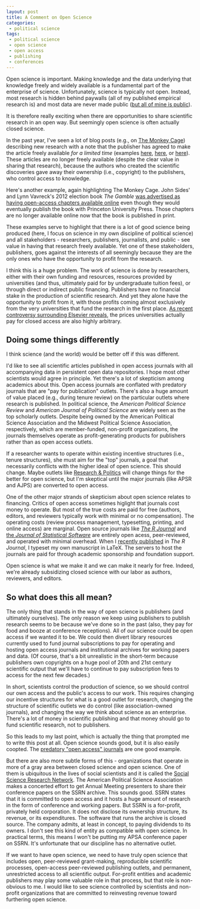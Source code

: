 ```yaml
---
layout: post
title: A Comment on Open Science
categories:
 - political science
tags:
 - political science
 - open science
 - open access
 - publishing
 - conferences
---
```


Open science is important. Making knowledge and the data underlying that knowledge freely and widely available is a fundamental part of the enterprise of science. Unfortunately, science is typically not open. Instead, most research is hidden behind paywalls (all of my published empirical research is) and most data are never made public ([but all of mine is public](http://thedata.harvard.edu/dvn/dv/leeper)).

It is therefore really exciting when there are opportunities to share scientific research in an open way. But seemingly open science is often actually closed science.

In the past year, I've seen a lot of blog posts (e.g., on [The Monkey Cage](http://www.washingtonpost.com/blogs/monkey-cage/)) describing new research with a note that the publisher has agreed to make the article freely available *for a limited time* (examples [here](http://www.washingtonpost.com/blogs/monkey-cage/wp/2014/04/25/humanitarian-appeals-encourage-a-permissive-immigration-policy/), [here](http://www.washingtonpost.com/blogs/monkey-cage/wp/2013/10/18/dangerous-neighborhoods-why-the-democratic-peace-may-have-more-to-do-with-geography-than-democracy/), or [here](http://www.washingtonpost.com/blogs/monkey-cage/wp/2014/01/30/what-makes-some-elections-violent/)). These articles are no longer freely available (despite the clear value in sharing that research), because the authors who created the scientific discoveries gave away their ownership (i.e., copyright) to the publishers, who control access to knowledge.

Here's another example, again highlighting The Monkey Cage. John Sides' and Lynn Vavreck's 2012 election book *The Gamble* [was advertised as having open-access chapters available online](http://themonkeycage.org/2013/01/24/new-e-chapter-of-the-gamble-available-its-free/) even though they would eventually publish the book with Princeton University Press. Those chapters are no longer available online now that the book is published in print.

These examples serve to highlight that there is a lot of good science being produced (here, I focus on science in my own discipline of political science) and all stakeholders - researchers, publishers, journalists, and public - see value in having that research freely available. Yet one of these stakeholders, publishers, goes against the interests of all seemingly because they are the only ones who have the opportunity to profit from the research.

I think this is a huge problem. The work of science is done by researchers, either with their own funding and resources, resources provided by universities (and thus, ultimately paid for by undergraduate tuition fees), or through direct or indirect public financing. Publishers have no financial stake in the production of scientific research. And yet they alone have the opportunity to profit from it, with those profits coming almost exclusively from the very universities that fund the research in the first place. [As recent controversy surrounding Elsevier reveals](http://www.theguardian.com/science/2014/jun/16/universities-get-poor-value-academic-journal-publishing-firms), the prices universities actually pay for closed access are also highly arbitrary.

## Doing some things differently ##

I think science (and the world) would be better off if this was different.

I'd like to see all scientific articles published in open access journals with all accompanying data in persistent open data repositories. I hope most other scientists would agree in principle. Yet there's a lot of skepticism among academics about this. Open access journals are conflated with predatory journals that are "pay for publication" outlets. There's also a huge amount of value placed (e.g., during tenure review) on the particular outlets where research is published. In political science, the *American Political Science Review* and *American Journal of Political Science* are widely seen as the top scholarly outlets. Despite being owned by the American Political Science Association and the Midwest Political Science Association, respectively, which are member-funded, non-profit organizations, the journals themselves operate as profit-generating products for publishers rather than as open access outlets.

If a researcher wants to operate within existing incentive structures (i.e., tenure structures), she must aim for the "top" journals, a goal that necessarily conflicts with the higher ideal of open science. This should change. Maybe outlets like [Research & Politics](http://www.uk.sagepub.com/researchandpolitics/) will change things for the better for open science, but I'm skeptical until the major journals (like APSR and AJPS) are converted to open access.

One of the other major strands of skepticism about open science relates to financing. Critics of open access sometimes higlight that journals cost money to operate. But most of the true costs are paid for free (authors, editors, and reviewers typically work with minimal or no compensation). The operating costs (review process management, typesetting, printing, and online access) are marginal. Open source journals like [*The R Journal*](http://journal.r-project.org/) and [the *Journal of Statistical Software*](http://www.jstatsoft.org/) are entirely open acess, peer-reviewed, and operated with minimal overhead. When I [recently published](http://journal.r-project.org/archive/accepted/leeper.pdf) in *The R Journal*, I typeset my own manuscript in LaTeX. The servers to host the journals are paid for through academic sponsorship and foundation support.

Open science is what we make it and we can make it nearly for free. Indeed, we're already subsidizing closed science with our labor as authors, reviewers, and editors.

## So what does this all mean? ##

The only thing that stands in the way of open science is publishers (and ultimately ourselves). The only reason we keep using publishers to publish research seems to be because we've done so in the past (also, they pay for food and booze at conference receptions). All of our science could be open access if we wanted it to be. We could then divert library resources currently used to fund journal subscriptions to pay for operating and hosting open access journals and institutional archives for working papers and data. (Of course, that's a bit unrealistic in the short-term because publishers own copyrights on a huge pool of 20th and 21st century scientific output that we'll have to continue to pay subscription fees to access for the next few decades.) 

In short, scientists control the production of science, so we should control our own access and the public's access to our work. This requires changing our incentive structures for what is a good outlet for research, changing the structure of scientific outlets we do control (like association-owned journals), and changing the way we think about science as an enterprise. There's a lot of money in scientific publishing and that money should go to fund scientific research, not to publishers.

So this leads to my last point, which is actually the thing that prompted me to write this post at all. Open science sounds good, but it is also easily coopted. The [predatory "open access" journals](http://scholarlyoa.com/publishers/) are one good example.

But there are also more subtle forms of this - organizations that operate in more of a gray area between closed science and open science. One of them is ubiquitous in the lives of social scientists and it is called the [Social Science Research Network](http://www.ssrn.com/en/). The American Political Science Association makes a concerted effort to get Annual Meeting presenters to share their conference papers on the SSRN archive. This sounds good. SSRN states that it is committed to open access and it hosts a huge amount of research in the form of conference and working papers. But SSRN is a for-profit, privately held corporation. It does not disclose its ownership structure, its revenue, or its expenditures. The software that runs the archive is closed source. The company admits, at least in concept, to paying dividends to its owners. I don't see this kind of entity as compatible with open science. In practical terms, this means I won't be putting my APSA conference paper on SSRN. It's unfortunate that our discipline has no alternative outlet.

If we want to have open science, we need to have truly open science that includes open, peer-reviewed grant-making, reproducible scientific processes, open-access peer-reviewed publishing outlets, and permanent, unrestricted access to all scientific output. For-profit entities and academic publishers may play some valuable role in that process, but that role is non-obvious to me. I would like to see science controlled by scientists and non-profit organizations that are committed to reinvesting revenue toward furthering open science.

